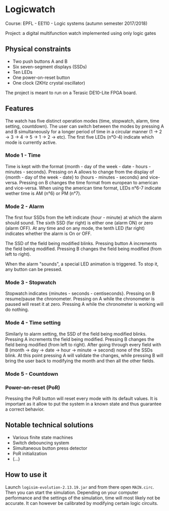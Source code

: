 # Logicwatch

Course: EPFL - EE110 - Logic systems (autumn semester 2017/2018)

Project: a digital multifunction watch implemented using only logic gates

## Physical constraints

- Two push buttons A and B
- Six seven-segment displays (SSDs)
- Ten LEDs
- One power-on-reset button
- One clock (2KHz crystal oscillator)

The project is meant to run on a Terasic DE10-Lite FPGA board.

## Features

The watch has five distinct operation modes (time, stopwatch, alarm, time setting, countdown). The user can switch between the modes by pressing A and B simultaneously for a longer period of time in a circular manner (1 -> 2 -> 3 -> 4 -> 5 -> 1 -> 2 -> etc). The first five LEDs (n°0-4) indicate which mode is currently active.

### Mode 1 - Time

Time is kept with the format {month - day of the week - date - hours - minutes - seconds}. Pressing on A allows to change from the display of {month - day of the week - date} to {hours - minutes - seconds} and vice-versa. Pressing on B changes the time format from european to american and vice-versa. When using the american time format, LEDs n°6-7 indicate wether time is AM (n°6) or PM (n°7).

### Mode 2 - Alarm

The first four SSDs from the left indicate {hour - minute} at which the alarm should sound. The sixth SSD (far right) is either one (alarm ON) or zero (alarm OFF). At any time and on any mode, the tenth LED (far right) indicates whether the alarm is On or OFF. 

The SSD of the field being modified blinks. Pressing button A increments the field being modified. Pressing B changes the field being modified (from left to right).

When the alarm "sounds", a special LED animation is triggered. To stop it, any button can be pressed.

### Mode 3 - Stopwatch

Stopwatch indicates {minutes - seconds - centiseconds}. Pressing on B resume/pause the chronometer. Pressing on A while the chronometer is paused will reset it at zero. Pressing A while the chronometer is working will do nothing.

### Mode 4 - Time setting

Similarly to alarm setting, the SSD of the field being modified blinks. Pressing A increments the field being modified. Pressing B changes the field being modified (from left to right). After going through every field with B (month -> day -> date -> hour -> minute -> second) none of the SSDs blink. At this point pressing A will validate the changes, while pressing B will bring the user back to modifying the month and then all the other fields.

### Mode 5 - Countdown

### Power-on-reset (PoR)

Pressing the PoR button will reset every mode with its default values. It is important as it allow to put the system in a known state and thus guarantee a correct behavior.

## Notable technical solutions

- Various finite state machines
- Switch debouncing system
- Simultaneous button press detector
- PoR initialization
- (...)

## How to use it

Launch `logisim-evolution-2.13.19.jar` and from there open `MAIN.circ`. Then you can start the simulation. Depending on your computer performance and the settings of the simulation, time will most likely not be accurate. It can however be calibrated by modifying certain logic circuits.



